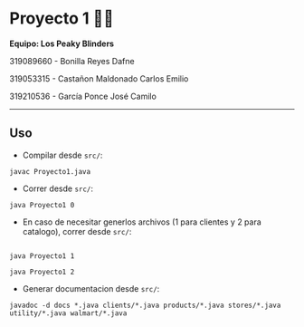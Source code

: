 # **Proyecto 1** 🏪💵

**Equipo: Los Peaky Blinders**

319089660 - Bonilla Reyes Dafne

319053315 - Castañon Maldonado Carlos Emilio

319210536 - García Ponce José Camilo

---

## **Uso**

- Compilar desde `src/`:

```
javac Proyecto1.java
```

- Correr desde `src/`:

```
java Proyecto1 0
```

- En caso de necesitar generlos archivos (1 para clientes y 2 para catalogo), correr desde `src/`:

```

java Proyecto1 1
```

```
java Proyecto1 2
```

- Generar documentacion desde `src/`:

```
javadoc -d docs *.java clients/*.java products/*.java stores/*.java utility/*.java walmart/*.java
```
